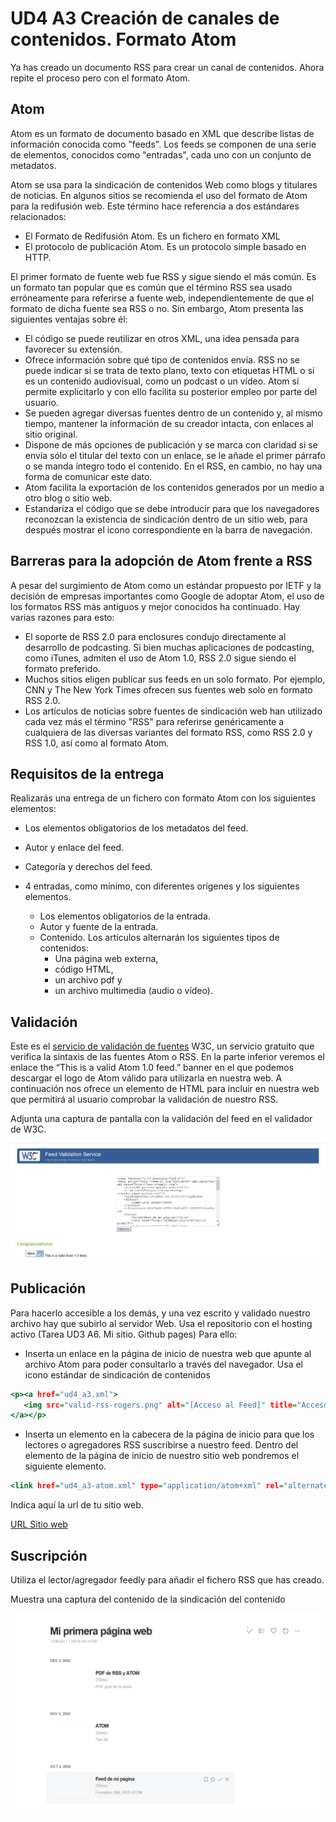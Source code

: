 # UD4 A3 Creación de canales de contenidos. Formato Atom

Ya has creado un documento RSS para crear un canal de contenidos. Ahora repite el proceso pero con el formato Atom. 

## Atom
Atom es un formato de documento basado en XML que describe listas de    información conocida como "feeds". Los feeds se componen de una serie de
elementos, conocidos como "entradas", cada uno con un conjunto de     metadatos.

Atom se usa para la sindicación de contenidos Web como blogs y titulares de noticias.
En algunos sitios se recomienda el uso del formato de Atom para la redifusión web. Este término hace referencia a dos estándares relacionados:

- El Formato de Redifusión Atom. Es un fichero en formato XML
- El protocolo de publicación Atom. Es un protocolo simple basado en HTTP.

El primer formato de fuente web fue RSS y sigue siendo el más común. Es un formato tan popular que es común que el término RSS sea usado erróneamente para referirse a fuente web, independientemente de que el formato de dicha fuente sea RSS o no. Sin embargo, Atom presenta las siguientes ventajas sobre él:

- El código se puede reutilizar en otros XML, una idea pensada para favorecer su extensión.
- Ofrece información sobre qué tipo de contenidos envía. RSS no se puede indicar si se trata de texto plano, texto con etiquetas HTML o si es un contenido audiovisual, como un podcast o un vídeo. Atom sí permite explicitarlo y con ello facilita su posterior empleo por parte del usuario.
- Se pueden agregar diversas fuentes dentro de un contenido y, al mismo tiempo, mantener la información de su creador intacta, con enlaces al sitio original.
- Dispone de más opciones de publicación y se marca con claridad si se envía sólo el titular del texto con un enlace, se le añade el primer párrafo o se manda íntegro todo el contenido. En el RSS, en cambio, no hay una forma de comunicar este dato.
- Atom facilita la exportación de los contenidos generados por un medio a otro blog o sitio web.
- Estandariza el código que se debe introducir para que los navegadores reconozcan la existencia de sindicación dentro de un sitio web, para después mostrar el icono correspondiente en la barra de navegación.   

## Barreras para la adopción de Atom frente a RSS
A pesar del surgimiento de Atom como un estándar propuesto por IETF y la decisión de empresas importantes como Google de adoptar Atom, el uso de los formatos RSS más antiguos y mejor conocidos ha continuado. Hay varias razones para esto:

- El soporte de RSS 2.0 para  enclosures condujo directamente al desarrollo de podcasting. Si bien muchas aplicaciones de podcasting, como iTunes, admiten el uso de Atom 1.0, RSS 2.0 sigue siendo el formato preferido.
- Muchos sitios eligen publicar sus feeds en un solo formato. Por ejemplo, CNN y The New York Times ofrecen sus fuentes web solo en formato RSS 2.0.
- Los artículos de noticias sobre fuentes de sindicación web han utilizado cada vez más el término "RSS" para referirse genéricamente a cualquiera de las diversas variantes del formato RSS, como RSS 2.0 y RSS 1.0, así como al formato Atom. 
 
## Requisitos de la entrega
Realizarás una entrega de un fichero con formato Atom con los siguientes elementos:
- Los elementos obligatorios de los metadatos del feed.
- Autor y enlace del feed.
- Categoría y derechos del feed.
- 4 entradas, como mínimo, con diferentes orígenes y los siguientes elementos.


  - Los elementos obligatorios de la entrada.
  - Autor y fuente de la entrada.
  - Contenido. Los artículos alternarán los siguientes tipos de contenidos: 
    - Una página web externa, 
    - código HTML, 
    - un archivo pdf y 
    - un archivo multimedia (audio o vídeo).
     
## Validación
Este es el [servicio de validación de fuentes](https://validator.w3.org/feed/) W3C, un servicio gratuito que verifica la sintaxis de las fuentes Atom o RSS. En la parte inferior veremos el enlace the “This is a valid Atom 1.0 feed.” banner en el que podemos descargar el logo de Atom válido para utilizarla en nuestra web. A continuación nos ofrece un elemento de HTML para incluir en nuestra web que permitirá al usuario comprobar la validación de nuestro RSS.

Adjunta una captura de pantalla con la validación del feed en el validador de W3C.

![Atom_validation](./Atom_validation.PNG)

## Publicación
Para hacerlo accesible a los demás, y una vez escrito y validado nuestro archivo hay que subirlo al servidor Web. Usa el repositorio con el hosting activo (Tarea UD3 A6. Mi sitio. Github pages) Para ello:

- Inserta un enlace en la página de inicio de nuestra web que apunte al archivo Atom para poder consultarlo a través del navegador. Usa el icono estándar de sindicación de contenidos

```htm
<p><a href="ud4_a3.xml">
   <img src="valid-rss-rogers.png" alt="[Acceso al Feed]" title="Acceso al feed" />
</a></p>
```
- Inserta un elemento en la cabecera de la página de inicio para que los lectores o agregadores RSS suscribirse a nuestro feed. Dentro del elemento de la página de inicio de nuestro sitio web pondremos el siguiente elemento.
```htm
<link href="ud4_a3-atom.xml" type="application/atom+xml" rel="alternate" title="Sitewide Atom feed" />
```
Indica aquí la url de tu sitio web.

[URL Sitio web](https://iesgrancapitan-llmm.github.io/mi-primera-pagina-web-luisperezcantarero/)

## Suscripción
Utiliza el lector/agregador feedly para añadir el fichero RSS que has creado.

Muestra una captura del contenido de la sindicación del contenido

![Atom](atom_sub.PNG)